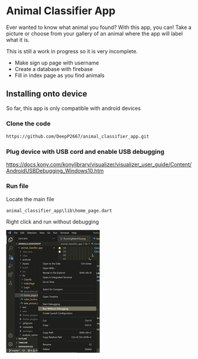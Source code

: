 # Animal Classifier App

Ever wanted to know what animal you found? With this app, you can! Take a picture or choose from your gallery of an animal where the app will label what it is. 

This is still a work in progress so it is very incomplete.

- Make sign up page with username
- Create a database with firebase
- Fill in index page as you find animals

## Installing onto device

So far, this app is only compatible with android devices

### Clone the code  

```bash
https://github.com/DeepP2667/animal_classifier_app.git
```

### Plug device with USB cord and enable USB debugging 
https://docs.kony.com/konylibrary/visualizer/visualizer_user_guide/Content/AndroidUSBDebugging_Windows10.htm

### Run file

Locate the main file
```
animal_classifier_app\lib\home_page.dart
```
Right click and run without debugging

![](https://github.com/DeepP2667/animal_classifier_app/blob/master/github_assets/RunningMainFile.png)

